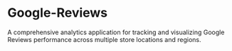 # Google-Reviews
A comprehensive analytics application for tracking and visualizing Google Reviews performance across multiple store locations and regions.
